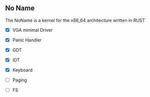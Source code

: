 ## No Name
The NoName is a kernel for the x86_64 architecture written in RUST

- [x] VGA minimal Driver
- [x] Panic Handler
- [x] GDT
- [x] IDT
- [x] Keyboard
- [ ] Paging
- [ ] FS

